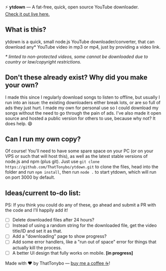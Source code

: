⚡ **ytdown** — A fat-free, quick, open source YouTube downloader.  
   [Check it out live here.](https://ytdown.glitch.me)

## What is this?
ytdown is a quick, small node.js YouTube downloader/converter, that can download any* YouTube video in mp3 or mp4, just by providing a video link.  
  
*\* limted to non-protected videos, some cannot be downloaded due to country or law/copyright restrictions.*

## Don't these already exist? Why did you make your own?
I made this since I regularly download songs to listen to offline, but usually I run into an issue: the existing downloaders either break lots, or are so full of ads they just hurt. I made my own for personal use so I could download my songs without the need to go through the pain of ads. I've also made it open source and hosted a public version for others to use, because why not? It does help. :smile:

## Can I run my own copy?
Of course! You'll need to have some spare space on your PC (or on your VPS or such that will host this), as well as the latest stable versions of node.js and npm (plus git). Just use `git clone https://github.com/ThatTonybo/ytdown.git` to clone the files, head into the folder and run `npm install`, then run `node .` to start ytdown, which will run on port 3000 by default.

## Ideas/current to-do list:
PS: If you think you could do any of these, go ahead and submit a PR with the code and I'll happily add it!  
  
- [ ] Delete downloaded files after 24 hours?  
- [ ] Instead of using a random string for the downloaded file, get the video title/ID and set it as that.  
- [ ] Add a "downloading" page to show progress?  
- [ ] Add some error handlers, like a "run out of space" error for things that actually kill the process.  
- [ ] A better UI design that fully works on mobile. **[in progress]**

Made with :heart: by ThatTonybo — [buy me a coffee :coffee:](https://paypal.me/tonyboo)!
